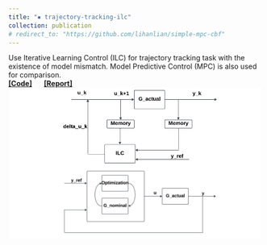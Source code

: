 ```yaml
---
title: "▪ trajectory-tracking-ilc"
collection: publication
# redirect_to: "https://github.com/lihanlian/simple-mpc-cbf"
---
```

Use Iterative Learning Control (ILC) for trajectory tracking task with the existence of model mismatch. Model Predictive Control (MPC) is also used for comparison.<br/> 
<i class="fa-brands fa-github"></i> [**[Code]**](https://github.com/lihanlian/trajectory-tracking-ilc) &nbsp;&nbsp;&nbsp;&nbsp;
<i class="fa-solid fa-file"></i> [**[Report]**](/files/report-trajectory-tracking-ilc.pdf) <br>
<img src='/images/project-trajectory-tracking-ilc.png'>


<!-- ---
title: "▪ <span style='color: blue;'>trajectory-tracking-ilc </span>"
excerpt: "Use iterative learning control (ILC) for trajectory tracking task with the existence of model mismatch. MPC is also used for comparison. <br/>[**[Code]**](https://github.com/lihanlian/trajectory-tracking-ilc) [**[Report]**](/files/report-trajectory-tracking-ilc.pdf)<br/><img src='/images/project-trajectory-tracking-ilc.png'>"
collection: portfolio
# redirect_to: "https://github.com/lihanlian/trajectory-tracking-ilc" -->
<!-- --- -->
<!-- **Code:** [GitHub Repository](https://github.com/lihanlian/trajectory-tracking-ilc)

**Report:** [PDF Report](file/paper1.pdf) -->
<!-- This is an item in your portfolio. It can be have images or nice text. If you name the file .md, it will be parsed as markdown. If you name the file .html, it will be parsed as HTML.  -->
